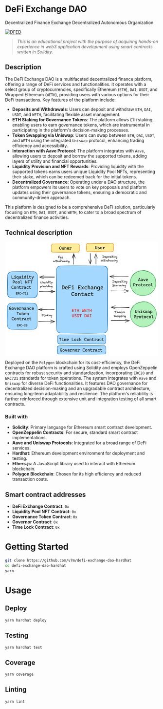 # DeFi Exchange DAO
Decentralized Finance Exchange Decentralized Autonomous Organization

[![DFED](https://circleci.com/gh/v7m/defi-exchange-dao-hardhat.svg?style=shield)](https://app.circleci.com/pipelines/github/v7m/defi-exchange-dao-hardhat)

> *This is an educational project with the purpose of acquiring hands-on experience in web3 application development using smart contracts written in Solidity.*

## Description

The DeFi Exchange DAO is a multifaceted decentralized finance platform, offering a range of DeFi services and functionalities. It operates with a select group of cryptocurrencies, specifically Ethereum (`ETH`), `DAI`, `USDT`, and Wrapped Ethereum (`WETH`), providing users with various options for their DeFi transactions. Key features of the platform include:

- **Deposits and Withdrawals**: Users can deposit and withdraw `ETH`, `DAI`, `USDT`, and `WETH`, facilitating flexible asset management.
- **ETH Staking for Governance Token**s: The platform allows `ETH` staking, enabling users to earn governance tokens, which are instrumental in participating in the platform's decision-making processes.
- **Token Swapping via Uniswap**: Users can swap between `ETH`, `DAI`, `USDT`, and `WETH` using the integrated `Uniswap` protocol, enhancing trading efficiency and accessibility.
- **Interaction with Aave Protocol**: The platform integrates with `Aave`, allowing users to deposit and borrow the supported tokens, adding layers of utility and financial opportunities.
- **Liquidity Provision and NFT Rewards**: Providing liquidity with the supported tokens earns users unique Liquidity Pool NFTs, representing their stake, which can be redeemed back for the initial tokens.
- **Decentralized Governance**: Operating under a DAO structure, the platform empowers its users to vote on key proposals and platform updates using their governance tokens, ensuring a democratic and community-driven approach.

This platform is designed to be a comprehensive DeFi solution, particularly focusing on `ETH`, `DAI`, `USDT`, and `WETH`, to cater to a broad spectrum of decentralized finance activities.

## Technical description

<img src="readme-images/schema.png" alt="image" width="500" height="auto" style="display: block; margin-left: auto; margin-right: auto;">

Deployed on the `Polygon` blockchain for its cost-efficiency, the DeFi Exchange DAO platform is crafted using Solidity and employs OpenZeppelin contracts for robust security and standardization, incorporating `ERC20` and `ERC721` standards for token operations. The system integrates with `Aave` and `Uniswap` for diverse DeFi functionalities. It features DAO governance for decentralized decision-making and an upgradable contract architecture, ensuring long-term adaptability and resilience. The platform's reliability is further reinforced through extensive unit and integration testing of all smart contracts.

### Built with

- **Solidity**: Primary language for Ethereum smart contract development.
- **OpenZeppelin Contracts**: For secure, standard smart contract implementations.
- **Aave and Uniswap Protocols**: Integrated for a broad range of DeFi services.
- **Hardhat**: Ethereum development environment for deployment and testing.
- **Ethers.js**: A JavaScript library used to interact with Ethereum blockchain.
- **Polygon Blockchain**: Chosen for its high efficiency and reduced transaction costs.

## Smart contract addresses

- **DeFi Exchange Contract**: `0x`
- **Liquidity Pool NFT Contract**: `0x`
- **Governance Token Contract**: `0x`
- **Governor Contract**: `0x`
- **Time Lock Contract**: `0x`

# Getting Started

```bash
git clone https://github.com/v7m/defi-exchange-dao-hardhat
cd defi-exchange-dao-hardhat
yarn
```

# Usage

## Deploy

```bash
yarn hardhat deploy
```

## Testing

```bash
yarn hardhat test
```

## Coverage

```bash
yarn coverage
```

## Linting

```bash
yarn lint
```